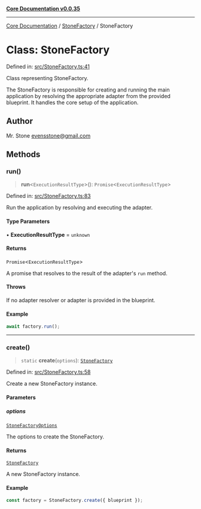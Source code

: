 [**Core Documentation v0.0.35**](../../README.md)

***

[Core Documentation](../../modules.md) / [StoneFactory](../README.md) / StoneFactory

# Class: StoneFactory

Defined in: [src/StoneFactory.ts:41](https://github.com/stonemjs/core/blob/c9d95b58ccfb8efcaba0bed7bbf19084836cc28d/src/StoneFactory.ts#L41)

Class representing StoneFactory.

The StoneFactory is responsible for creating and running the main application by resolving
the appropriate adapter from the provided blueprint. It handles the core setup of the application.

## Author

Mr. Stone <evensstone@gmail.com>

## Methods

### run()

> **run**\<`ExecutionResultType`\>(): `Promise`\<`ExecutionResultType`\>

Defined in: [src/StoneFactory.ts:83](https://github.com/stonemjs/core/blob/c9d95b58ccfb8efcaba0bed7bbf19084836cc28d/src/StoneFactory.ts#L83)

Run the application by resolving and executing the adapter.

#### Type Parameters

• **ExecutionResultType** = `unknown`

#### Returns

`Promise`\<`ExecutionResultType`\>

A promise that resolves to the result of the adapter's `run` method.

#### Throws

If no adapter resolver or adapter is provided in the blueprint.

#### Example

```typescript
await factory.run();
```

***

### create()

> `static` **create**(`options`): [`StoneFactory`](StoneFactory.md)

Defined in: [src/StoneFactory.ts:58](https://github.com/stonemjs/core/blob/c9d95b58ccfb8efcaba0bed7bbf19084836cc28d/src/StoneFactory.ts#L58)

Create a new StoneFactory instance.

#### Parameters

##### options

[`StoneFactoryOptions`](../interfaces/StoneFactoryOptions.md)

The options to create the StoneFactory.

#### Returns

[`StoneFactory`](StoneFactory.md)

A new StoneFactory instance.

#### Example

```typescript
const factory = StoneFactory.create({ blueprint });
```
